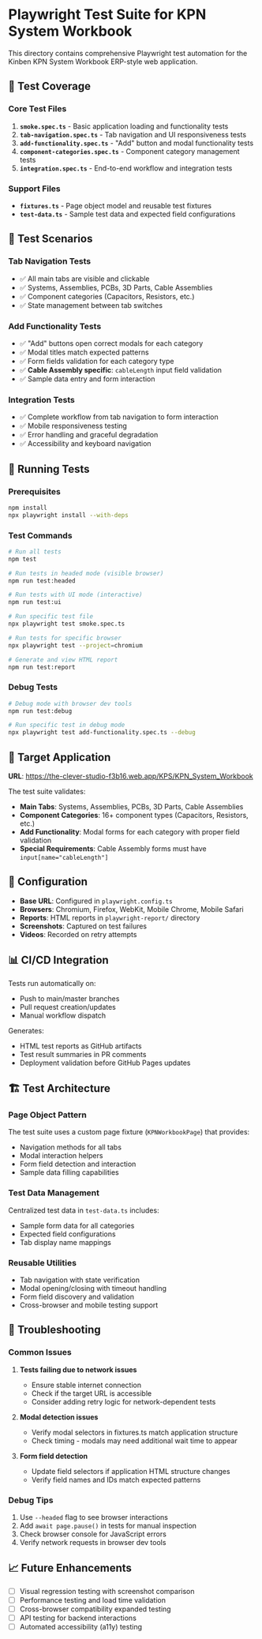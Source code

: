 # Playwright Test Suite for KPN System Workbook

This directory contains comprehensive Playwright test automation for the Kinben KPN System Workbook ERP-style web application.

## 🎯 Test Coverage

### Core Test Files

1. **`smoke.spec.ts`** - Basic application loading and functionality tests
2. **`tab-navigation.spec.ts`** - Tab navigation and UI responsiveness tests  
3. **`add-functionality.spec.ts`** - "Add" button and modal functionality tests
4. **`component-categories.spec.ts`** - Component category management tests
5. **`integration.spec.ts`** - End-to-end workflow and integration tests

### Support Files

- **`fixtures.ts`** - Page object model and reusable test fixtures
- **`test-data.ts`** - Sample test data and expected field configurations

## 🧪 Test Scenarios

### Tab Navigation Tests
- ✅ All main tabs are visible and clickable
- ✅ Systems, Assemblies, PCBs, 3D Parts, Cable Assemblies
- ✅ Component categories (Capacitors, Resistors, etc.)
- ✅ State management between tab switches

### Add Functionality Tests
- ✅ "Add" buttons open correct modals for each category
- ✅ Modal titles match expected patterns
- ✅ Form fields validation for each category type
- ✅ **Cable Assembly specific**: `cableLength` input field validation
- ✅ Sample data entry and form interaction

### Integration Tests
- ✅ Complete workflow from tab navigation to form interaction
- ✅ Mobile responsiveness testing
- ✅ Error handling and graceful degradation
- ✅ Accessibility and keyboard navigation

## 🚀 Running Tests

### Prerequisites
```bash
npm install
npx playwright install --with-deps
```

### Test Commands
```bash
# Run all tests
npm test

# Run tests in headed mode (visible browser)
npm run test:headed

# Run tests with UI mode (interactive)
npm run test:ui

# Run specific test file
npx playwright test smoke.spec.ts

# Run tests for specific browser
npx playwright test --project=chromium

# Generate and view HTML report
npm run test:report
```

### Debug Tests
```bash
# Debug mode with browser dev tools
npm run test:debug

# Run specific test in debug mode
npx playwright test add-functionality.spec.ts --debug
```

## 🎯 Target Application

**URL**: https://the-clever-studio-f3b16.web.app/KPS/KPN_System_Workbook

The test suite validates:
- **Main Tabs**: Systems, Assemblies, PCBs, 3D Parts, Cable Assemblies
- **Component Categories**: 16+ component types (Capacitors, Resistors, etc.)
- **Add Functionality**: Modal forms for each category with proper field validation
- **Special Requirements**: Cable Assembly forms must have `input[name="cableLength"]`

## 🔧 Configuration

- **Base URL**: Configured in `playwright.config.ts`
- **Browsers**: Chromium, Firefox, WebKit, Mobile Chrome, Mobile Safari
- **Reports**: HTML reports in `playwright-report/` directory
- **Screenshots**: Captured on test failures
- **Videos**: Recorded on retry attempts

## 📊 CI/CD Integration

Tests run automatically on:
- Push to main/master branches
- Pull request creation/updates
- Manual workflow dispatch

Generates:
- HTML test reports as GitHub artifacts
- Test result summaries in PR comments
- Deployment validation before GitHub Pages updates

## 🏗️ Test Architecture

### Page Object Pattern
The test suite uses a custom page fixture (`KPNWorkbookPage`) that provides:
- Navigation methods for all tabs
- Modal interaction helpers
- Form field detection and interaction
- Sample data filling capabilities

### Test Data Management
Centralized test data in `test-data.ts` includes:
- Sample form data for all categories
- Expected field configurations
- Tab display name mappings

### Reusable Utilities
- Tab navigation with state verification
- Modal opening/closing with timeout handling
- Form field discovery and validation
- Cross-browser and mobile testing support

## 🐛 Troubleshooting

### Common Issues

1. **Tests failing due to network issues**
   - Ensure stable internet connection
   - Check if the target URL is accessible
   - Consider adding retry logic for network-dependent tests

2. **Modal detection issues**
   - Verify modal selectors in fixtures.ts match application structure
   - Check timing - modals may need additional wait time to appear

3. **Form field detection**
   - Update field selectors if application HTML structure changes
   - Verify field names and IDs match expected patterns

### Debug Tips

1. Use `--headed` flag to see browser interactions
2. Add `await page.pause()` in tests for manual inspection
3. Check browser console for JavaScript errors
4. Verify network requests in browser dev tools

## 📈 Future Enhancements

- [ ] Visual regression testing with screenshot comparison
- [ ] Performance testing and load time validation
- [ ] Cross-browser compatibility expanded testing
- [ ] API testing for backend interactions
- [ ] Automated accessibility (a11y) testing